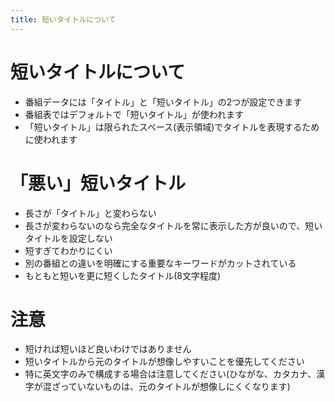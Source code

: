 ```yaml
---
title: 短いタイトルについて
---
```


# 短いタイトルについて

-   番組データには「タイトル」と「短いタイトル」の2つが設定できます
-   番組表ではデフォルトで「短いタイトル」が使われます
-   「短いタイトル」は限られたスペース(表示領域)でタイトルを表現するために使われます

# 「悪い」短いタイトル

-   長さが「タイトル」と変わらない
-   長さが変わらないのなら完全なタイトルを常に表示した方が良いので、短いタイトルを設定しない
-   短すぎてわかりにくい
-   別の番組との違いを明確にする重要なキーワードがカットされている
-   もともと短いを更に短くしたタイトル(8文字程度)

# 注意

-   短ければ短いほど良いわけではありません
-   短いタイトルから元のタイトルが想像しやすいことを優先してください
-   特に英文字のみで構成する場合は注意してください(ひながな、カタカナ、漢字が混ざっていないものは、元のタイトルが想像しにくくなります)
